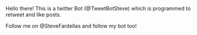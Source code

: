 Hello there!
This is a twitter Bot (@TweetBotSteve) which is programmed to retweet and like posts.

Follow me on @SteveFardellas and follow my bot too!
